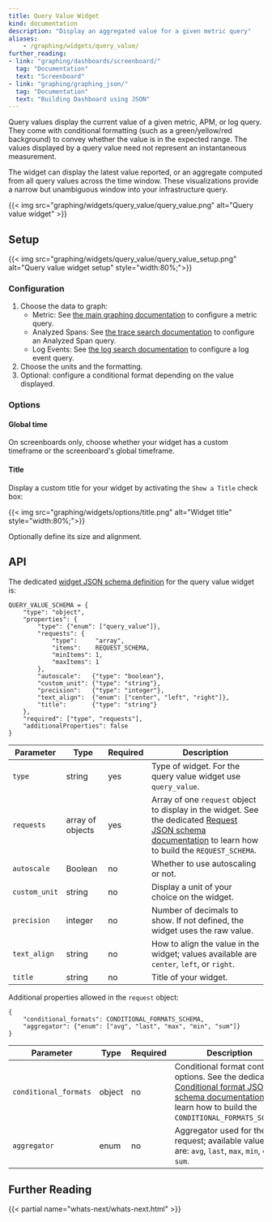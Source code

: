 ```yaml
---
title: Query Value Widget
kind: documentation
description: "Display an aggregated value for a given metric query"
aliases:
    - /graphing/widgets/query_value/
further_reading:
- link: "graphing/dashboards/screenboard/"
  tag: "Documentation"
  text: "Screenboard"
- link: "graphing/graphing_json/"
  tag: "Documentation"
  text: "Building Dashboard using JSON"
---
```


Query values display the current value of a given metric, APM, or log query. They come with conditional formatting (such as a green/yellow/red background) to convey whether the value is in the expected range.
The values displayed by a query value need not represent an instantaneous measurement.

The widget can display the latest value reported, or an aggregate computed from all query values across the time window. These visualizations provide a narrow but unambiguous window into your infrastructure query.

{{< img src="graphing/widgets/query_value/query_value.png" alt="Query value widget"  >}}

## Setup

{{< img src="graphing/widgets/query_value/query_value_setup.png" alt="Query value widget setup"  style="width:80%;">}}

### Configuration

1. Choose the data to graph:
    * Metric: See [the main graphing documentation][1] to configure a metric query.
    * Analyzed Spans: See [the trace search documentation][2] to configure an Analyzed Span query.
    * Log Events: See [the log search documentation][3] to configure a log event query.
2. Choose the units and the formatting.
3. Optional: configure a conditional format depending on the value displayed.

### Options

#### Global time

On screenboards only, choose whether your widget has a custom timeframe or the screenboard's global timeframe.

#### Title

Display a custom title for your widget by activating the `Show a Title` check box:

{{< img src="graphing/widgets/options/title.png" alt="Widget title"  style="width:80%;">}}

Optionally define its size and alignment.

## API

The dedicated [widget JSON schema definition][4] for the query value widget is:

```text
QUERY_VALUE_SCHEMA = {
    "type": "object",
    "properties": {
        "type": {"enum": ["query_value"]},
        "requests": {
            "type":     "array",
            "items":    REQUEST_SCHEMA,
            "minItems": 1,
            "maxItems": 1
        },
        "autoscale":   {"type": "boolean"},
        "custom_unit": {"type": "string"},
        "precision":   {"type": "integer"},
        "text_align":  {"enum": ["center", "left", "right"]},
        "title":       {"type": "string"}
    },
    "required": ["type", "requests"],
    "additionalProperties": false
}
```

| Parameter     | Type             | Required | Description                                                                                                                                                  |
|---------------|------------------|----------|--------------------------------------------------------------------------------------------------------------------------------------------------------------|
| `type`        | string           | yes      | Type of widget. For the query value widget use `query_value`.                                                                                                |
| `requests`    | array of objects | yes      | Array of one `request` object to display in the widget. See the dedicated [Request JSON schema documentation][5] to learn how to build the `REQUEST_SCHEMA`. |
| `autoscale`   | Boolean          | no       | Whether to use autoscaling or not.                                                                                                                           |
| `custom_unit` | string           | no       | Display a unit of your choice on the widget.                                                                                                                 |
| `precision`   | integer          | no       | Number of decimals to show. If not defined, the widget uses the raw value.                                                                                   |
| `text_align`  | string           | no       | How to align the value in the widget; values available are `center`, `left`, or `right`.                                                                     |
| `title`       | string           | no       | Title of your widget.                                                                                                                                        |

Additional properties allowed in the `request` object:

```text
{
    "conditional_formats": CONDITIONAL_FORMATS_SCHEMA,
    "aggregator": {"enum": ["avg", "last", "max", "min", "sum"]}
}
```

| Parameter             | Type   | Required | Description                                                                                                                                                     |
|-----------------------|--------|----------|-----------------------------------------------------------------------------------------------------------------------------------------------------------------|
| `conditional_formats` | object | no       | Conditional format control options. See the dedicated [Conditional format JSON schema documentation][6] to learn how to build the `CONDITIONAL_FORMATS_SCHEMA`. |
| `aggregator`          | enum   | no       | Aggregator used for the request; available values are: `avg`, `last`, `max`, `min`, or `sum`.                                                                   |

## Further Reading

{{< partial name="whats-next/whats-next.html" >}}

[1]: /graphing
[2]: /tracing/app_analytics/search/#search-bar
[3]: https://docs.datadoghq.com/logs/explorer/search/#search-syntax
[4]: /graphing/graphing_json/widget_json
[5]: /graphing/graphing_json/request_json
[6]: /graphing/graphing_json/widget_json/#conditional-format-schema
